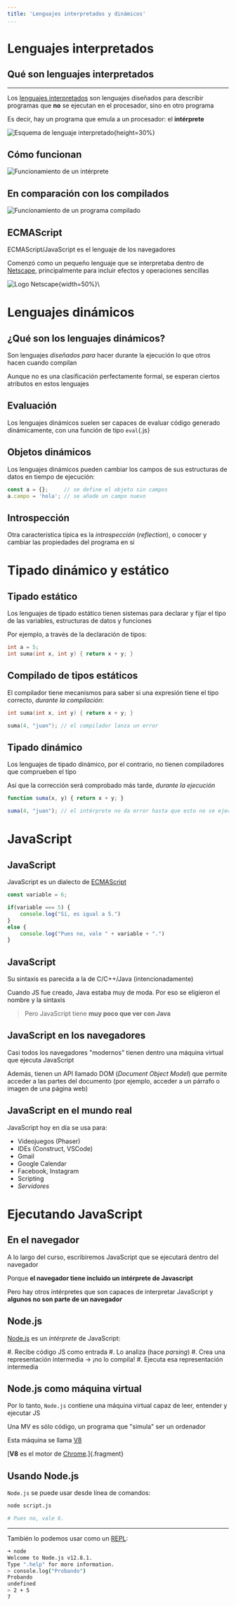 ```yaml
---
title: 'Lenguajes interpretados y dinámicos'
...
```


# Lenguajes interpretados

## Qué son lenguajes interpretados

---

Los [lenguajes interpretados](https://en.wikipedia.org/wiki/Interpreted_language) son lenguajes diseñados para describir programas que **no** se ejecutan en el procesador, sino en otro programa

Es decir, hay un programa que emula a un procesador: el **intérprete**

![Esquema de lenguaje interpretado](interpretes.dot.svg){height=30%}


## Cómo funcionan

![Funcionamiento de un intérprete](instrucciones.dot.svg)

## En comparación con los compilados


![Funcionamiento de un programa compilado](compilado.dot.svg)


## ECMAScript

ECMAScript/JavaScript es el lenguaje de los navegadores

Comenzó como un pequeño lenguaje que se interpretaba dentro de [Netscape](https://es.wikipedia.org/wiki/Netscape_Navigator), principalmente para incluir efectos y operaciones sencillas

![Logo Netscape](netscape_logo.svg){width=50%}\

# Lenguajes dinámicos

## ¿Qué son los lenguajes dinámicos?

Son lenguajes *diseñados para* hacer durante la ejecución lo que otros hacen cuando compilan

Aunque no es una clasificación perfectamente formal, se esperan ciertos atributos en estos lenguajes

## Evaluación

Los lenguajes dinámicos suelen ser capaces de evaluar código generado dinámicamente, con una función de tipo `eval`{.js}

## Objetos dinámicos

Los lenguajes dinámicos pueden cambiar los campos de sus estructuras de datos en tiempo de ejecución:

```javascript
const a = {};     // se define el objeto sin campos
a.campo = 'hola'; // se añade un campo nuevo
```


## Introspección

Otra característica típica es la *introspección* (*reflection*), o conocer y cambiar las propiedades del programa en sí




# Tipado dinámico y estático


## Tipado estático

Los lenguajes de tipado estático tienen sistemas para declarar y fijar el tipo de las variables, estructuras de datos y funciones

Por ejemplo, a través de la declaración de tipos:

```c
int a = 5;
int suma(int x, int y) { return x + y; }
```


## Compilado de tipos estáticos

El compilador tiene mecanismos para saber si una expresión tiene el tipo correcto, *durante la compilación*:

```cpp
int suma(int x, int y) { return x + y; } 

suma(4, "juan"); // el compilador lanza un error
```

## Tipado dinámico

Los lenguajes de tipado dinámico, por el contrario, no tienen compiladores que comprueben el tipo

Así que la corrección será comprobado más tarde, *durante la ejecución*

```javascript
function suma(x, y) { return x + y; } 

suma(4, "juan"); // el intérprete no da error hasta que esto no se ejecuta
```


# JavaScript

## JavaScript

JavaScript es un dialecto de
[ECMAScript](https://es.wikipedia.org/wiki/ECMAScript)

```javascript
const variable = 6;

if(variable === 5) {
    console.log("Sí, es igual a 5.")
}
else {
    console.log("Pues no, vale " + variable + ".")
}
```

## JavaScript

Su sintaxis es parecida a la de C/C++/Java (intencionadamente)

Cuando JS fue creado, Java estaba muy de moda. Por eso se eligieron el nombre y la sintaxis

> Pero JavaScript tiene **muy poco que ver con Java**


## JavaScript en los navegadores

Casi todos los navegadores "modernos" tienen dentro una máquina virtual que ejecuta JavaScript

Además, tienen un API llamado DOM (*Document Object Model*) que permite acceder a las partes del documento (por ejemplo, acceder a un párrafo o imagen de una página web)

<!-- Prueba con el navegador para ver el acceso al DOM:
document.getElementsByTagName("h2").forEach((item) => item.style.color = "red")
 -->

## JavaScript en el mundo real

JavaScript hoy en día se usa para:

- Videojuegos (Phaser)
- IDEs (Construct, VSCode)
- Gmail
- Google Calendar
- Facebook, Instagram
- Scripting
- *Servidores*

# Ejecutando JavaScript

## En el navegador

A lo largo del curso, escribiremos JavaScript que se ejecutará dentro del navegador

Porque **el navegador tiene incluido un intérprete de Javascript**

Pero hay otros intérpretes que son capaces de interpretar JavaScript y **algunos no son parte de un navegador**

## Node.js

[Node.js](https://nodejs.org/) es un *intérprete* de JavaScript:

#. Recibe código JS como entrada 
#. Lo analiza (hace *parsing*) 
#. Crea una representación intermedia → ¡no lo compila!
#. Ejecuta esa representación intermedia

## Node.js como máquina virtual

Por lo tanto, `Node.js` contiene una máquina virtual capaz de leer, entender y ejecutar JS

Una MV es sólo código, un programa que "simula" ser un ordenador

Esta máquina se llama [V8](https://en.wikipedia.org/wiki/V8_(JavaScript_engine))

[**V8** es el motor de [Chrome](https://www.google.com/chrome/browser/desktop/index.html).]{.fragment}

## Usando Node.js

`Node.js` se puede usar desde línea de comandos:

```bash
node script.js

# Pues no, vale 6. 
```

---

También lo podemos usar como un [REPL](https://es.wikipedia.org/wiki/REPL):

```bash
➜ node
Welcome to Node.js v12.8.1.
Type ".help" for more information.
> console.log("Probando")
Probando
undefined
> 2 + 5
7
```